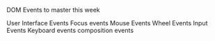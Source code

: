 DOM Events to master this week

User Interface Events
Focus events
Mouse Events
Wheel Events
Input Events
Keyboard events
composition events